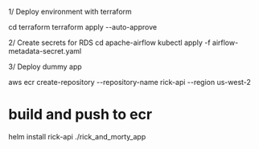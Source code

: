 1/ Deploy environment with terraform

cd terraform
terraform apply --auto-approve

2/ Create secrets for RDS
cd apache-airflow
kubectl apply -f airflow-metadata-secret.yaml 

3/ Deploy dummy app

aws ecr create-repository --repository-name rick-api --region us-west-2
# build and push to ecr
helm install rick-api ./rick_and_morty_app